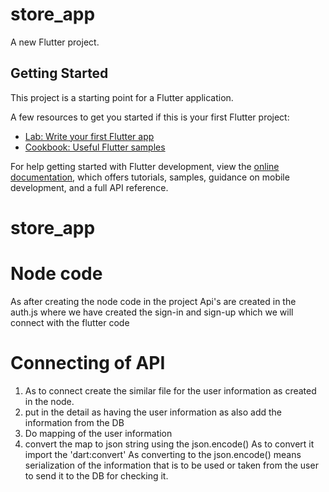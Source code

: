 # store_app

A new Flutter project.

## Getting Started

This project is a starting point for a Flutter application.

A few resources to get you started if this is your first Flutter project:

- [Lab: Write your first Flutter app](https://docs.flutter.dev/get-started/codelab)
- [Cookbook: Useful Flutter samples](https://docs.flutter.dev/cookbook)

For help getting started with Flutter development, view the
[online documentation](https://docs.flutter.dev/), which offers tutorials,
samples, guidance on mobile development, and a full API reference.
# store_app


# Node code
As after creating the node code in the project
Api's are created in the auth.js where we have created the sign-in and sign-up which we will connect with the flutter code

# Connecting of API 

1. As to connect create the similar file for the user information as created in the node.
2. put in the detail as having the user information as also add the information from the DB
3. Do mapping of the user information
4. convert the map to json string using the json.encode()
     As to convert it import the 'dart:convert'
     As converting to the json.encode() means serialization of the information that is to be used or taken from the user to send it to the DB for checking it.